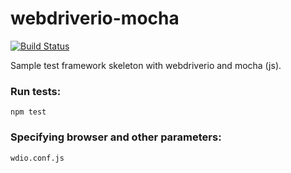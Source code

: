 # webdriverio-mocha

[![Build Status](https://travis-ci.org/mkpythonanywhereblog/webdriverio-mocha.svg?branch=master)](https://travis-ci.org/mkpythonanywhereblog/webdriverio-mocha)


Sample test framework skeleton with webdriverio and mocha (js).

### Run tests:
`npm test`

### Specifying browser and other parameters:
`wdio.conf.js`


